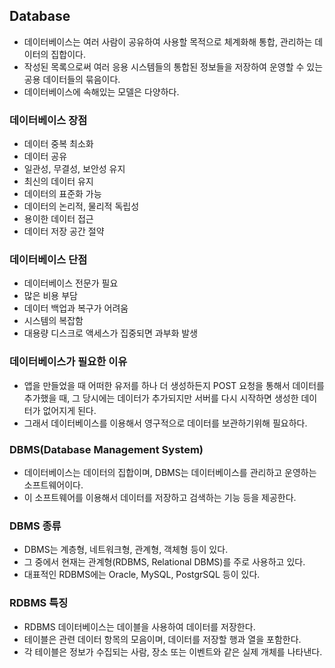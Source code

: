 ## Database

- 데이터베이스는 여러 사람이 공유하여 사용할 목적으로 체계화해 통합, 관리하는 데이터의 집합이다.
- 작성된 목록으로써 여러 응용 시스템들의 통합된 정보들을 저장하여 운영할 수 있는 공용 데이터들의 묶음이다.
- 데이터베이스에 속해있는 모델은 다양하다.

### 데이터베이스 장점

- 데이터 중복 최소화
- 데이터 공유
- 일관성, 무결성, 보안성 유지
- 최신의 데이터 유지
- 데이터의 표준화 가능
- 데이터의 논리적, 물리적 독립성
- 용이한 데이터 접근
- 데이터 저장 공간 절약

### 데이터베이스 단점

- 데이터베이스 전문가 필요
- 많은 비용 부담
- 데이터 백업과 복구가 어려움
- 시스템의 복잡함
- 대용량 디스크로 액세스가 집중되면 과부화 발생

### 데이터베이스가 필요한 이유

- 앱을 만들었을 때 어떠한 유저를 하나 더 생성하든지 POST 요청을 통해서 데이터를 추가했을 때, 그 당시에는 데이터가 추가되지만 서버를 다시 시작하면 생성한 데이터가 없어지게 된다.
- 그래서 데이터베이스를 이용해서 영구적으로 데이터를 보관하기위해 필요하다.

### DBMS(Database Management System)

- 데이터베이스는 데이터의 집합이며, DBMS는 데이터베이스를 관리하고 운영하는 소프트웨어이다.
- 이 소프트웨어를 이용해서 데이터를 저장하고 검색하는 기능 등을 제공한다.

### DBMS 종류

- DBMS는 계층형, 네트워크형, 관계형, 객체형 등이 있다.
- 그 중에서 현재는 관계형(RDBMS, Relational DBMS)를 주로 사용하고 있다.
- 대표적인 RDBMS에는 Oracle, MySQL, PostgrSQL 등이 있다.

### RDBMS 특징

- RDBMS 데이터베이스는 데이블을 사용하여 데이터를 저장한다.
- 테이블은 관련 데이터 항목의 모음이며, 데이터를 저장할 행과 열을 포함한다.
- 각 테이블은 정보가 수집되는 사람, 장소 또는 이벤트와 같은 실제 개체를 나타낸다.
